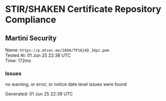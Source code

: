 # STIR/SHAKEN Certificate Repository Compliance

## Martini Security

Name: `https://p.mtsec.me/2884/TP18jkD_34pz.pem`\
Tested At: 01 Jun 25 22:38 UTC\
Time: 172ms

### Issues

no warning, or error, or notice date level issues were found

Generated: 01 Jun 25 22:39 UTC